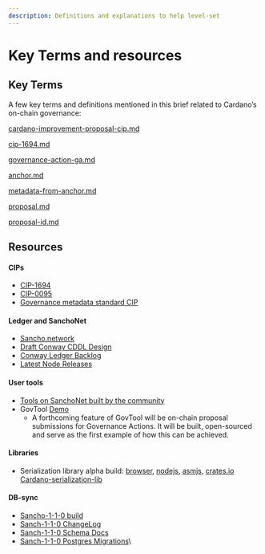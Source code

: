 ```yaml
---
description: Definitions and explanations to help level-set
---
```


# Key Terms and resources

## Key Terms

A few key terms and definitions mentioned in this brief related to Cardano’s on-chain governance:

[cardano-improvement-proposal-cip.md](../../../../../../../cardano-facilitation-services/2025-apply-for-tender/key-terms/cardano-improvement-proposal-cip.md "mention")

[cip-1694.md](../../../../../../../cardano-facilitation-services/2025-apply-for-tender/key-terms/cip-1694.md "mention")

[governance-action-ga.md](../../../../../../../cardano-facilitation-services/2025-apply-for-tender/key-terms/governance-action-ga.md "mention")

[anchor.md](../../../../../../../cardano-facilitation-services/2025-apply-for-tender/key-terms/anchor.md "mention")

[metadata-from-anchor.md](../../../../../../../cardano-facilitation-services/2025-apply-for-tender/key-terms/metadata-from-anchor.md "mention")

[proposal.md](../../../../../../../cardano-facilitation-services/2025-apply-for-tender/key-terms/proposal.md "mention")

[proposal-id.md](../../../../../../../cardano-facilitation-services/2025-apply-for-tender/key-terms/proposal-id.md "mention")

## Resources

#### CIPs

* [CIP-1694](https://github.com/cardano-foundation/CIPs/pull/380)
* [CIP-0095](https://github.com/cardano-foundation/CIPs/blob/master/CIP-0095/README.md)
* [Governance metadata standard CIP](https://gist.github.com/Quantumplation/56ef2ffccb05f5d2974fd17240dc406c?permalink_comment_id=4555999)

#### Ledger and SanchoNet

* [Sancho.network](http://sancho.network)
* [Draft Conway CDDL Design](https://github.com/input-output-hk/cardano-ledger/blob/master/eras/conway/test-suite/cddl-files/conway.cddl)
* [Conway Ledger Backlog](https://github.com/input-output-hk/cardano-ledger/issues?q=is%3Aissue+is%3Aopen+label%3Aconway)
* [Latest Node Releases](https://github.com/input-output-hk/cardano-node/releases)

#### User tools

* [Tools on SanchoNet built by the community](https://sancho.network/community/tools)
* GovTool [Demo](https://www.loom.com/share/36f328c87ea147c18221d90b2019ad97?sid=b308d27f-c94f-4377-9f4b-54e47494f70f)
  * A forthcoming feature of GovTool will be on-chain proposal submissions for Governance Actions. It will be built, open-sourced and serve as the first example of how this can be achieved.

#### Libraries

* Serialization library alpha build: [browser](https://www.npmjs.com/package/@emurgo/cardano-serialization-lib-browser/v/12.0.0-alpha.6), [nodejs](https://www.npmjs.com/package/@emurgo/cardano-serialization-lib-nodejs/v/12.0.0-alpha.6), [asmjs](https://www.npmjs.com/package/@emurgo/cardano-serialization-lib-asmjs/v/12.0.0-alpha.6), [crates.io Cardano-serialization-lib](https://crates.io/crates/cardano-serialization-lib/12.0.0-alpha.6)

#### DB-sync

* [Sancho-1-1-0 build](https://github.com/input-output-hk/cardano-db-sync/releases/tag/sancho-1-1-0)
* [Sanch-1-1-0 ChangeLog](https://github.com/input-output-hk/cardano-db-sync/blob/sancho-1-1-0/cardano-db-sync/CHANGELOG.md#13200)
* [Sanch-1-1-0 Schema Docs](https://github.com/input-output-hk/cardano-db-sync/blob/sancho-1-1-0/doc/schema.md)
* [Sanch-1-1-0 Postgres Migrations](https://github.com/input-output-hk/cardano-db-sync/tree/sancho-1-1-0/schema)\
